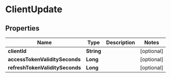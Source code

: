 

# ClientUpdate


## Properties

| Name | Type | Description | Notes |
|------------ | ------------- | ------------- | -------------|
|**clientId** | **String** |  |  [optional] |
|**accessTokenValiditySeconds** | **Long** |  |  [optional] |
|**refreshTokenValiditySeconds** | **Long** |  |  [optional] |



